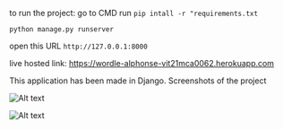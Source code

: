 to run the project:
go to CMD run
``` pip intall -r "requirements.txt ```

``` python manage.py runserver ```

open this URL ``` http://127.0.0.1:8000 ```


live hosted link:
https://wordle-alphonse-vit21mca0062.herokuapp.com

This application has been made in Django.
Screenshots of the project


![Alt text](/screenshots/path/to/img.jpg?raw=true "1")

![Alt text](/screenshots/path/to/img.jpg?raw=true "2")

